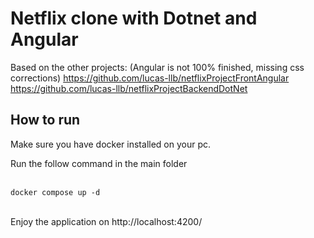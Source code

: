 # Netflix clone with Dotnet and Angular

Based on the other projects:
(Angular is not 100% finished, missing css corrections)
https://github.com/lucas-llb/netflixProjectFrontAngular
https://github.com/lucas-llb/netflixProjectBackendDotNet

## How to run
<p> Make sure you have docker installed on your pc. </p>
<p>Run the follow command in the main folder</p>
<br>
<code>docker compose up -d</code>
<br>
<br>
<p>Enjoy the application on http://localhost:4200/</p>
